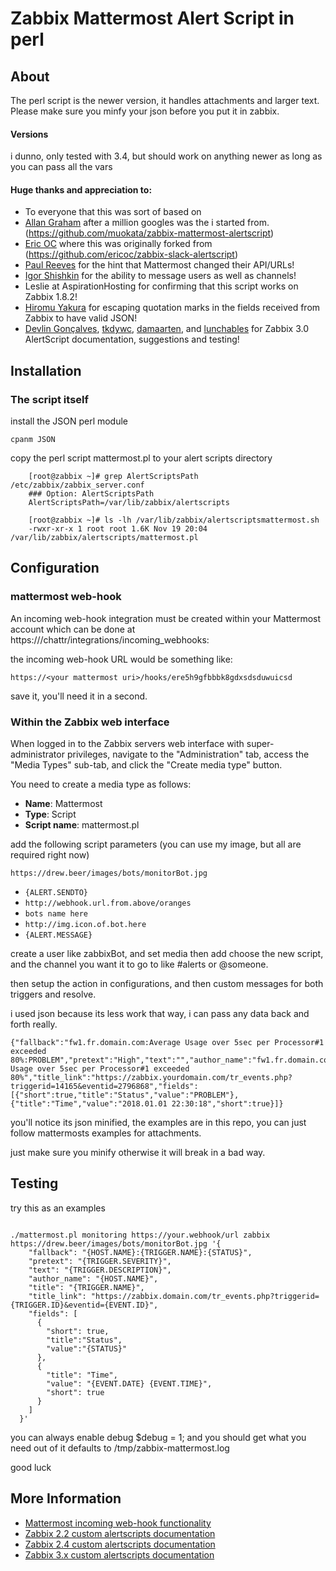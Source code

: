 Zabbix Mattermost Alert Script in perl
========================

About
-----
The perl script is the newer version, it handles attachments and larger text. Please make sure you minfy your json before you put it in zabbix.


#### Versions
i dunno, only tested with 3.4, but should work on anything newer as long as you can pass all the vars

#### Huge thanks and appreciation to:
* To everyone that this was sort of based on
* [Allan Graham](https://github.com/muokata) after a million googles was the i started from. (https://github.com/muokata/zabbix-mattermost-alertscript)
* [Eric OC](https://github.com/ericoc) where this was originally forked from (https://github.com/ericoc/zabbix-slack-alertscript)
* [Paul Reeves](https://github.com/pdareeves/) for the hint that Mattermost changed their API/URLs!
* [Igor Shishkin](https://github.com/teran) for the ability to message users as well as channels!
* Leslie at AspirationHosting for confirming that this script works on Zabbix 1.8.2!
* [Hiromu Yakura](https://github.com/hiromu) for escaping quotation marks in the fields received from Zabbix to have valid JSON!
* [Devlin Gonçalves](https://github.com/devlinrcg), [tkdywc](https://github.com/tkdywc), [damaarten](https://github.com/damaarten), and [lunchables](https://github.com/lunchables) for Zabbix 3.0 AlertScript documentation, suggestions and testing!

Installation
------------

### The script itself

install the JSON perl module

```
cpanm JSON

```

copy the perl script mattermost.pl to your alert scripts directory

```
	[root@zabbix ~]# grep AlertScriptsPath /etc/zabbix/zabbix_server.conf
	### Option: AlertScriptsPath
	AlertScriptsPath=/var/lib/zabbix/alertscripts

	[root@zabbix ~]# ls -lh /var/lib/zabbix/alertscriptsmattermost.sh
	-rwxr-xr-x 1 root root 1.6K Nov 19 20:04 /var/lib/zabbix/alertscripts/mattermost.pl

```

Configuration
-------------

### mattermost web-hook

An incoming web-hook integration must be created within your Mattermost account which can be done at https://<your mattermost uri>/chattr/integrations/incoming_webhooks:


the incoming web-hook URL would be something like:

	https://<your mattermost uri>/hooks/ere5h9gfbbbk8gdxsdsduwuicsd

save it, you'll need it in a second.


### Within the Zabbix web interface

When logged in to the Zabbix servers web interface with super-administrator privileges, navigate to the "Administration" tab, access the "Media Types" sub-tab, and click the "Create media type" button.

You need to create a media type as follows:

* **Name**: Mattermost
* **Type**: Script
* **Script name**: mattermost.pl

add the following script parameters (you can use my image, but all are required right now)

```
https://drew.beer/images/bots/monitorBot.jpg
```

* `{ALERT.SENDTO}`
* `http://webhook.url.from.above/oranges`
* `bots name here`
* `http://img.icon.of.bot.here`
* `{ALERT.MESSAGE}`


create a user like zabbixBot, and set media then add choose the new script, and the channel you want it to go to like #alerts or @someone.


then setup the action in configurations, and then custom messages for both triggers and resolve.

i used json because its less work that way, i can pass any data back and forth really.

```
{"fallback":"fw1.fr.domain.com:Average Usage over 5sec per Processor#1 exceeded 80%:PROBLEM","pretext":"High","text":"","author_name":"fw1.fr.domain.com","title":"Average Usage over 5sec per Processor#1 exceeded 80%","title_link":"https://zabbix.yourdomain.com/tr_events.php?triggerid=14165&eventid=2796868","fields":[{"short":true,"title":"Status","value":"PROBLEM"},{"title":"Time","value":"2018.01.01 22:30:18","short":true}]}
```

you'll notice its json minified, the examples are in this repo, you can just follow mattermosts examples for attachments.

just make sure you minify otherwise it will break in a bad way.


Testing
-------
try this as an examples

```

./mattermost.pl monitoring https://your.webhook/url zabbix https://drew.beer/images/bots/monitorBot.jpg '{
    "fallback": "{HOST.NAME}:{TRIGGER.NAME}:{STATUS}",
    "pretext": "{TRIGGER.SEVERITY}",
    "text": "{TRIGGER.DESCRIPTION}",
    "author_name": "{HOST.NAME}",
    "title": "{TRIGGER.NAME}",
    "title_link": "https://zabbix.domain.com/tr_events.php?triggerid={TRIGGER.ID}&eventid={EVENT.ID}",
    "fields": [
      {
        "short": true,
        "title":"Status",
        "value":"{STATUS}"
      },
      {
        "title": "Time",
        "value": "{EVENT.DATE} {EVENT.TIME}",
        "short": true
      }
    ]
  }'

```

you can always enable debug $debug = 1; and you should get what you need out of it defaults to /tmp/zabbix-mattermost.log

good luck

More Information
----------------
* [Mattermost incoming web-hook functionality](https://docs.mattermost.com/developer/webhooks-incoming.html)
* [Zabbix 2.2 custom alertscripts documentation](https://www.zabbix.com/documentation/2.2/manual/config/notifications/media/script)
* [Zabbix 2.4 custom alertscripts documentation](https://www.zabbix.com/documentation/2.4/manual/config/notifications/media/script)
* [Zabbix 3.x custom alertscripts documentation](https://www.zabbix.com/documentation/3.0/manual/config/notifications/media/script)
